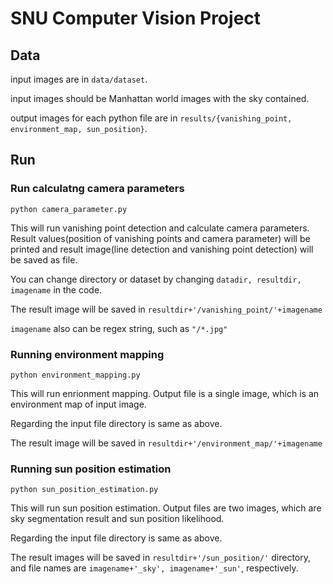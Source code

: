 # SNU Computer Vision Project

## Data
input images are in `data/dataset`.

input images should be Manhattan world images with the sky contained.

output images for each python file are in `results/{vanishing_point, environment_map, sun_position}`.

## Run
### Run calculatng camera parameters
```
python camera_parameter.py
```
This will run vanishing point detection and calculate camera parameters. Result values(position of vanishing points and camera parameter) will be printed and result image(line detection and vanishing point detection) will be saved as file.


You can change directory or dataset by changing `datadir, resultdir, imagename` in the code.

The result image will be saved in `resultdir+'/vanishing_point/'+imagename`

`imagename` also can be regex string, such as `"/*.jpg"`


### Running environment mapping
```
python environment_mapping.py
```
This will run enrionment mapping. Output file is a single image, which is an environment map of input image.

Regarding the input file directory is same as above.

The result image will be saved in `resultdir+'/environment_map/'+imagename`

### Running sun position estimation
```
python sun_position_estimation.py
```
This will run sun position estimation. Output files are two images, which are sky segmentation result and sun position likelihood.

Regarding the input file directory is same as above.

The result images will be saved in `resultdir+'/sun_position/'` directory, and file names are `imagename+'_sky', imagename+'_sun'`, respectively.
